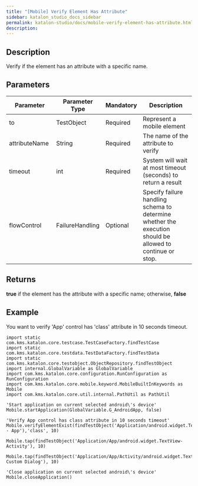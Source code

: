 ```yaml
---
title: "[Mobile] Verify Element Has Attribute" 
sidebar: katalon_studio_docs_sidebar
permalink: katalon-studio/docs/mobile-verify-element-has-attribute.html 
description: 
---
```

Description
-----------

Verify if the element has an attribute with a specific name.

Parameters
----------

| Parameter | Parameter Type | Mandatory | Description |
| --- | --- | --- | --- |
| to | TestObject  | Required | Represent a mobile element |
| attributeName  | String  | Required | The name of the attribute to verify |
| timeout  | int | Required | System will wait at most timeout (seconds) to return a result |
| flowControl | FailureHandling | Optional | Specify failure handling schema to determine whether the execution should be allowed to continue or stop. |

Returns
-------

**true** if the element has the attribute with a specific name; otherwise, **false**

Example
-------

You want to verify 'App' control has 'class' attribute in 10 seconds timeout.

```
import static com.kms.katalon.core.testcase.TestCaseFactory.findTestCase
import static com.kms.katalon.core.testdata.TestDataFactory.findTestData
import static com.kms.katalon.core.testobject.ObjectRepository.findTestObject
import internal.GlobalVariable as GlobalVariable
import com.kms.katalon.core.configuration.RunConfiguration as RunConfiguration
import com.kms.katalon.core.mobile.keyword.MobileBuiltInKeywords as Mobile
import com.kms.katalon.core.util.internal.PathUtil as PathUtil
 
'Start application on current selected android\'s device'
Mobile.startApplication(GlobalVariable.G_AndroidApp, false)
 
'Verify App control has class attribute in 10 seconds timeout'
Mobile.verifyElementExist(findTestObject('Application/android.widget.TextView - App'),'class', 10)
 
Mobile.tap(findTestObject('Application/App/android.widget.TextView-Activity'), 10)
 
Mobile.tap(findTestObject('Application/App/Activity/android.widget.TextView-Custom Dialog'), 10)

'Close application on current selected android\'s device'
Mobile.closeApplication()
```